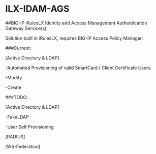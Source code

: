# ILX-IDAM-AGS
##BIG-IP iRulesLX Identity and Access Management Authentication Gateway Service(s)

Solution built in iRulesLX, requires BIG-IP Access Policy Manager.


###Current:

[Active Directory & LDAP]

-Automated Provisioning of valid SmartCard / Client Certificate Users.

-Modify

-Create

###TODO:

[Active Directory & LDAP]

-FakeLDAP

-User Self Provisioning

[RADIUS]

[WS-Federation]
